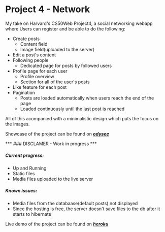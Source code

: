 # Project 4 - Network

My take on Harvard's CS50Web Project4, a social networking webapp where Users can register and be able to do the following:

- Create posts
  - Content field
  - Image field(uploaded to the server)
- Edit a post's content
- Following people
  - Dedicated page for posts by followed users
- Profile page for each user
  - Profile overview
  - Section for all of the user's posts
- Like feature for each post
- Pagination
  - Posts are loaded automatically when users reach the 
  end of the page
  - Loaded continuously until the last post is reached

 All of this acompanied with a minimalistic design which 
puts the focus on the images.

Showcase of the project can be found on ***[odysee](https://odysee.com/@val_dev:3/web50-prj-4-network:c)***

*** ### DISCLAMER - Work in progress ***

##### Current progress:
- Up and Running
- Static files
- Media files uploaded to the live server

##### Known issues:
- Media files from the databaase(default posts) not displayed
- Since the hosting is free, the server doesn't save files to the db after it starts to hibernate

Live demo of the project can be found on ***[heroku](https://network-val.herokuapp.com)***
